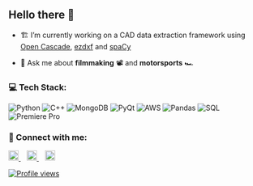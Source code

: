 ## Hello there 👋                     


- 🏗️ I’m currently working on a CAD data extraction framework using [Open Cascade](https://github.com/tpaviot/pythonocc-core), [ezdxf](https://ezdxf.readthedocs.io/en/stable/) and [spaCy](https://spacy.io/)

- 💬 Ask me about **filmmaking** 📽 and **motorsports** 🏎️

### 💻 Tech Stack:

![Python](https://img.shields.io/badge/Python-306998?style=flat-square&logo=python&logoColor=white)
![C++](https://img.shields.io/badge/C%2B%2B-4B0082?style=flat-square&logo=cplusplus&logoColor=white)
![MongoDB](https://img.shields.io/badge/MongoDB-3FA037?style=flat-square&logo=mongodb&logoColor=white)
![PyQt](https://img.shields.io/badge/PyQt-204051?style=flat-square&logo=qt&logoColor=white) 
![AWS](https://img.shields.io/badge/Amazon_AWS-FB8626?style=flat-square&logo=amazon-aws&logoColor=black)
![Pandas](https://img.shields.io/badge/Pandas-4051B5?style=flat-square&logo=pandas&logoColor=white&labelColor=4051B5)
![SQL](https://img.shields.io/badge/SQL-116CA1?style=flat-square&logo=postgresql&logoColor=white&labelColor=116CA1&height=24)
![Premiere Pro](https://img.shields.io/badge/Premiere_Pro-610090?style=flat-square&logo=Adobe-Premiere-Pro&logoColor=white)


### 🔗 Connect with me:

<a href="https://linkedin.com/in/varunkaarthik">
  <img src="https://img.shields.io/badge/LinkedIn-0077B5?style=for-the-badge&logo=linkedin&logoColor=black" alt="LinkedIn" height="20">
</a> &nbsp;&nbsp;

<a href="https://twitter.com/varun_kaarthik">
  <img src="https://img.shields.io/badge/Twitter-1DA1F2?style=for-the-badge&logo=twitter&logoColor=black" alt="Twitter" height="20">
</a> &nbsp;&nbsp;

<a href="https://medium.com/@varunkaarthik">
  <img src="https://img.shields.io/badge/Medium-12100E?style=for-the-badge&logo=medium&logoColor=black&color=white" alt="Medium" height="20">
</p>

![Profile views](https://komarev.com/ghpvc/?username=varunkaarthik&label=Profile%20views&color=6e5494&style=flat-square&no-gradients=true)
